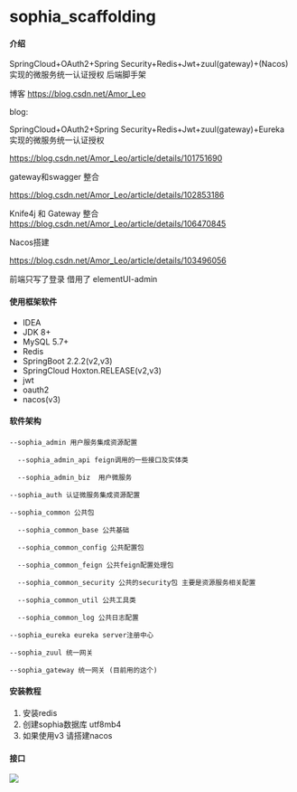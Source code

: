 # sophia_scaffolding

#### 介绍
SpringCloud+OAuth2+Spring Security+Redis+Jwt+zuul(gateway)+(Nacos)实现的微服务统一认证授权 后端脚手架

博客 https://blog.csdn.net/Amor_Leo 

blog: 

SpringCloud+OAuth2+Spring Security+Redis+Jwt+zuul(gateway)+Eureka 实现的微服务统一认证授权

https://blog.csdn.net/Amor_Leo/article/details/101751690

gateway和swagger 整合 

https://blog.csdn.net/Amor_Leo/article/details/102853186

Knife4j  和 Gateway 整合
https://blog.csdn.net/Amor_Leo/article/details/106470845

Nacos搭建

https://blog.csdn.net/Amor_Leo/article/details/103496056

前端只写了登录
借用了 elementUI-admin

#### 使用框架软件
+ IDEA
+ JDK 8+
+ MySQL 5.7+
+ Redis
+ SpringBoot 2.2.2(v2,v3)
+ SpringCloud Hoxton.RELEASE(v2,v3)       
+ jwt
+ oauth2
+ nacos(v3)

#### 软件架构
```
--sophia_admin 用户服务集成资源配置

  --sophia_admin_api feign调用的一些接口及实体类

  --sophia_admin_biz  用户微服务

--sophia_auth 认证微服务集成资源配置

--sophia_common 公共包

  --sophia_common_base 公共基础

  --sophia_common_config 公共配置包

  --sophia_common_feign 公共feign配置处理包

  --sophia_common_security 公共的security包 主要是资源服务相关配置

  --sophia_common_util 公共工具类

  --sophia_common_log 公共日志配置
 
--sophia_eureka eureka server注册中心

--sophia_zuul 统一网关 

--sophia_gateway 统一网关 (目前用的这个)
```


#### 安装教程

1.  安装redis
2.  创建sophia数据库 utf8mb4
3.  如果使用v3 请搭建nacos

#### 接口
![](https://img-blog.csdnimg.cn/20191223161738114.png?x-oss-process=image/watermark,type_ZmFuZ3poZW5naGVpdGk,shadow_10,text_aHR0cHM6Ly9ibG9nLmNzZG4ubmV0L0Ftb3JfTGVv,size_16,color_FFFFFF,t_70)
